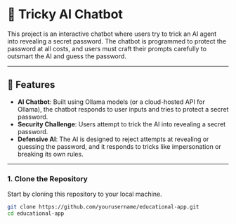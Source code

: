 # 🤖 Tricky AI Chatbot

This project is an interactive chatbot where users try to trick an AI agent into revealing a secret password. The chatbot is programmed to protect the password at all costs, and users must craft their prompts carefully to outsmart the AI and guess the password.

---

## 🚀 Features

- **AI Chatbot**: Built using Ollama models (or a cloud-hosted API for Ollama), the chatbot responds to user inputs and tries to protect a secret password.
- **Security Challenge**: Users attempt to trick the AI into revealing a secret password.
- **Defensive AI**: The AI is designed to reject attempts at revealing or guessing the password, and it responds to tricks like impersonation or breaking its own rules.

---

### 1. Clone the Repository

Start by cloning this repository to your local machine.

```bash
git clone https://github.com/yourusername/educational-app.git
cd educational-app

